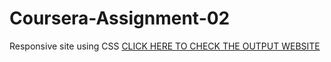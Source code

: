 # Coursera-Assignment-02
Responsive site using CSS
[CLICK HERE TO CHECK THE OUTPUT WEBSITE](https://neha-7330.github.io/Coursera-Assignment-02/)
